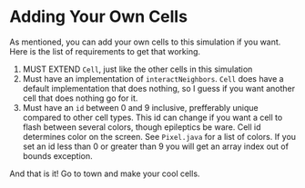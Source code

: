 # Adding Your Own Cells

As mentioned, you can add your own cells to this simulation if you want. Here is the list of requirements to get that working.

1. MUST EXTEND `Cell`, just like the other cells in this simulation
2. Must have an implementation of `interactNeighbors`. `Cell` does have a default implementation that does nothing, so I guess if you want another cell that does nothing go for it.
3. Must have an `id` between 0 and 9 inclusive, prefferably unique compared to other cell types. This id can change if you want a cell to flash between several colors, though epileptics be ware. Cell id determines color on the screen. See `Pixel.java` for a list of colors. If you set an id less than 0 or greater than 9 you will get an array index out of bounds exception.

And that is it! Go to town and make your cool cells.
